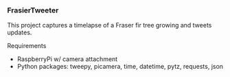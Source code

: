 ### FrasierTweeter

This project captures a timelapse of a Fraser fir tree growing and tweets updates.

Requirements
+ RaspberryPi w/ camera attachment
+ Python packages: tweepy, picamera, time, datetime, pytz, requests, json
